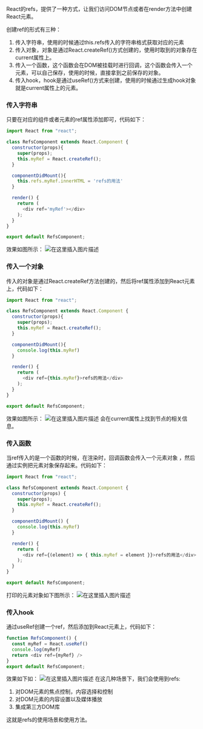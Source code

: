 <!--
 * @Author: qingzhuyue qingzhuyue@foxmail.com
 * @Date: 2024-04-02 00:17:11
 * @LastEditors: qingzhuyue qingzhuyue@foxmail.com
 * @LastEditTime: 2024-04-02 00:17:25
 * @FilePath: /blog/react/怎么理解React refs，在哪些场景下使用.md
 * @Description: 
 * Copyright (c) 2024 by ${qingzhuyue} email: ${qingzhuyue@foxmail.com}, All Rights Reserved.
-->

React的refs，提供了一种方式，让我们访问DOM节点或者在render方法中创建React元素。

创建ref的形式有三种：

1. 传入字符串，使用的时候通过this.refs传入的字符串格式获取对应的元素
2. 传入对象，对象是通过React.createRef()方式创建的，使用时取到的对象存在current属性上。
3. 传入一个函数，这个函数会在DOM被挂载时进行回调，这个函数会传入一个元素，可以自己保存，使用的时候，直接拿到之前保存的对象。
4. 传入hook，hook是通过useRef()方式来创建，使用的时候通过生成hook对象就是current属性上的元素。

###  传入字符串
只要在对应的组件或者元素的ref属性添加即可，代码如下：

```js
import React from "react";

class RefsComponent extends React.Component {
  constructor(props){
    super(props);
    this.myRef = React.createRef();
  }

  componentDidMount(){
    this.refs.myRef.innerHTML = 'refs的用法'
  }

  render() {
    return (
      <div ref='myRef'></div>
    );
  }
}

export default RefsComponent;
```

效果如图所示：
![在这里插入图片描述](https://img-blog.csdnimg.cn/direct/bd7ebc7ff2d742a7a67b5df67cbc8c73.png)
### 传入一个对象
传入的对象是通过React.createRef方法创建的，然后将ref属性添加到React元素上，代码如下：

```javascript
import React from "react";

class RefsComponent extends React.Component {
  constructor(props){
    super(props);
    this.myRef = React.createRef();
  }

  componentDidMount(){
    console.log(this.myRef)
  }

  render() {
    return (
      <div ref={this.myRef}>refs的用法</div>
    );
  }
}

export default RefsComponent;
```

效果如图所示：
![在这里插入图片描述](https://img-blog.csdnimg.cn/direct/062163454e0a49be85a6065f34930a87.png)
会在current属性上找到节点的相关信息。

### 传入函数
当ref传入的是一个函数的时候，在渲染时，回调函数会传入一个元素对象
，然后通过实例把元素对象保存起来。代码如下：

```javascript
import React from "react";

class RefsComponent extends React.Component {
  constructor(props) {
    super(props);
    this.myRef = React.createRef();
  }

  componentDidMount() {
    console.log(this.myRef)
  }

  render() {
    return (
      <div ref={(element) => { this.myRef = element }}>refs的用法</div>
    );
  }
}

export default RefsComponent;
```
打印的元素对象如下图所示：
![在这里插入图片描述](https://img-blog.csdnimg.cn/direct/52e90a7f5ae64c26b6d10d94a8e27532.png)
### 传入hook
通过useRef创建一个ref，然后添加到React元素上，代码如下：

```javascript
function RefsComponent() {
  const myRef = React.useRef()
  console.log(myRef)
  return <div ref={myRef} />
}
export default RefsComponent;
```
效果如下如：
![在这里插入图片描述](https://img-blog.csdnimg.cn/direct/031205bb6de84020b52aaefa81037767.png)
在这几种场景下，我们会使用到refs:

1. 对DOM元素的焦点控制，内容选择和控制
2. 对DOM元素的内容设置以及媒体播放
3. 集成第三方DOM库

这就是refs的使用场景和使用方法。